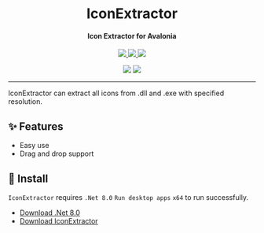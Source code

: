 <h1 align="center">IconExtractor</h1>
<h4 align="center">Icon Extractor for Avalonia</h4>

<p align="center">
  <a href="https://opensource.org/licenses/MIT">
    <img src="http://img.shields.io/badge/License-MIT%20License-1e90ff?style=for-the-badge"/>
  </a>
  <a href="https://dotnet.microsoft.com">
    <img src="http://img.shields.io/badge/.Net-8.0-1e90ff?style=for-the-badge"/>
  </a>
  <a href="https://avaloniaui.net">
    <img src="http://img.shields.io/badge/Avalonia-11.1-1e90ff?style=for-the-badge"/>
  </a>
</p>

<p align="center">
  <img src="https://img.shields.io/badge/English-lightgray?style=for-the-badge"/>
  <a href="README/zh-cn.md">
    <img src="https://img.shields.io/badge/简体中文-1e90ff?style=for-the-badge"/>
  </a>
</p>

---

IconExtractor can extract all icons from .dll and .exe with specified resolution.

## ✨ Features

- Easy use
- Drag and drop support

## 🌟 Install

`IconExtractor` requires `.Net 8.0` `Run desktop apps` `x64` to run successfully.

- [Download .Net 8.0](https://dotnet.microsoft.com/zh-cn/download/dotnet/8.0/runtime)
- [Download IconExtractor](https://github.com/suoyukii/IconExtractor/releases)